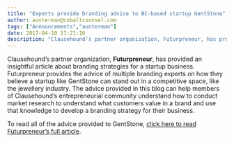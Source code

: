 ```yaml
---
title: "Experts provide branding advice to BC-based startup GentStone"
author: aunterman@cobaltcounsel.com
tags: ["Announcements","aunterman"]
date: 2017-04-10 17:21:16
description: "Clausehound’s partner organization, Futurpreneur, has provided an insightful article about branding strategies for a startup business."
---
```




Clausehound’s partner organization, **Futurpreneur**, has provided an insightful article about branding strategies for a startup business. Futurpreneur provides the advice of multiple branding experts on how they believe a startup like GentStone can stand out in a competitive space, like the jewellery industry. The advice provided in this blog can help members of Clausehound’s entrepreneurial community understand how to conduct market research to understand what customers value in a brand and use that knowledge to develop a branding strategy for their business. 
 
To read all of the advice provided to GentStone, [click here to read Futurpreneur’s full article](http://www.futurpreneur.ca/en/2017/experts-tackle-branding-challenges-with-gentstone/). 

